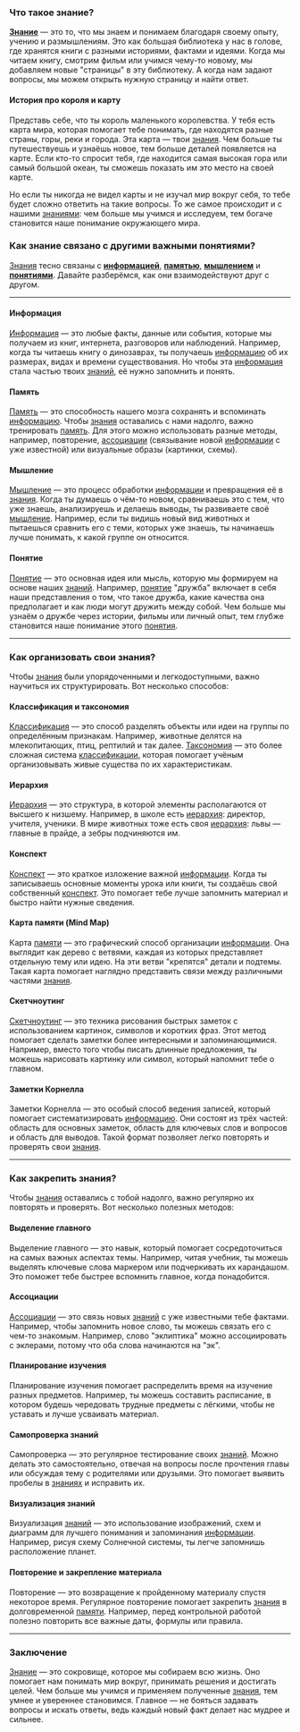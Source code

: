 ### Что такое знание?

**[Знание](KIDBOOK/learning/knowledge_structure/Знание.md)** — это то, что мы знаем и понимаем благодаря своему опыту, учению и размышлениям. Это как большая библиотека у нас в голове, где хранятся книги с разными историями, фактами и идеями. Когда мы читаем книгу, смотрим фильм или учимся чему-то новому, мы добавляем новые "страницы" в эту библиотеку. А когда нам задают вопросы, мы можем открыть нужную страницу и найти ответ.

#### История про короля и карту

Представь себе, что ты король маленького королевства. У тебя есть карта мира, которая помогает тебе понимать, где находятся разные страны, горы, реки и города. Эта карта — твои [знания](KIDBOOK/learning/knowledge_structure/Знание.md). Чем больше ты путешествуешь и узнаёшь новое, тем больше деталей появляется на карте. Если кто-то спросит тебя, где находится самая высокая гора или самый большой океан, ты сможешь показать им это место на своей карте.

Но если ты никогда не видел карты и не изучал мир вокруг себя, то тебе будет сложно ответить на такие вопросы. То же самое происходит и с нашими [знаниями](KIDBOOK/learning/knowledge_structure/Знание.md): чем больше мы учимся и исследуем, тем богаче становится наше понимание окружающего мира.

### Как знание связано с другими важными понятиями?

[Знания](KIDBOOK/learning/knowledge_structure/Знание.md) тесно связаны с **[информацией](KIDBOOK/learning/knowledge_structure/Информация.md)**, **[памятью](KIDBOOK/learning/knowledge_structure/Память.md)**, **[мышлением](KIDBOOK/learning/knowledge_structure/Мышление.md)** и **[понятиями](KIDBOOK/learning/knowledge_structure/Понятие.md)**. Давайте разберёмся, как они взаимодействуют друг с другом.

---

#### Информация
[Информация](KIDBOOK/learning/knowledge_structure/Информация.md) — это любые факты, данные или события, которые мы получаем из книг, интернета, разговоров или наблюдений. Например, когда ты читаешь книгу о динозаврах, ты получаешь [информацию](KIDBOOK/learning/knowledge_structure/Информация.md) об их размерах, видах и времени существования. Но чтобы эта [информация](KIDBOOK/learning/knowledge_structure/Информация.md) стала частью твоих [знаний](KIDBOOK/learning/knowledge_structure/Знание.md), её нужно запомнить и понять.

#### Память
[Память](KIDBOOK/learning/knowledge_structure/Память.md) — это способность нашего мозга сохранять и вспоминать [информацию](KIDBOOK/learning/knowledge_structure/Информация.md). Чтобы [знания](KIDBOOK/learning/knowledge_structure/Знание.md) оставались с нами надолго, важно тренировать [память](KIDBOOK/learning/knowledge_structure/Память.md). Для этого можно использовать разные методы, например, повторение, [ассоциации](KIDBOOK/learning/knowledge_structure/Ассоциация.md) (связывание новой [информации](KIDBOOK/learning/knowledge_structure/Информация.md) с уже известной) или визуальные образы (картинки, схемы).

#### Мышление
[Мышление](KIDBOOK/learning/knowledge_structure/Мышление.md) — это процесс обработки [информации](KIDBOOK/learning/knowledge_structure/Информация.md) и превращения её в [знания](KIDBOOK/learning/knowledge_structure/Знание.md). Когда ты думаешь о чём-то новом, сравниваешь это с тем, что уже знаешь, анализируешь и делаешь выводы, ты развиваете своё [мышление](KIDBOOK/learning/knowledge_structure/Мышление.md). Например, если ты видишь новый вид животных и пытаешься сравнить его с теми, которых уже знаешь, ты начинаешь лучше понимать, к какой группе он относится.

#### Понятие
[Понятие](KIDBOOK/learning/knowledge_structure/Понятие.md) — это основная идея или мысль, которую мы формируем на основе наших [знаний](KIDBOOK/learning/knowledge_structure/Знание.md). Например, [понятие](KIDBOOK/learning/knowledge_structure/Понятие.md) "дружба" включает в себя наши представления о том, что такое дружба, какие качества она предполагает и как люди могут дружить между собой. Чем больше мы узнаём о дружбе через истории, фильмы или личный опыт, тем глубже становится наше понимание этого [понятия](KIDBOOK/learning/knowledge_structure/Понятие.md).

---

### Как организовать свои знания?

Чтобы [знания](KIDBOOK/learning/knowledge_structure/Знание.md) были упорядоченными и легкодоступными, важно научиться их структурировать. Вот несколько способов:

#### Классификация и таксономия
[Классификация](KIDBOOK/learning/knowledge_structure/Классификация.md) — это способ разделять объекты или идеи на группы по определённым признакам. Например, животные делятся на млекопитающих, птиц, рептилий и так далее. [Таксономия](KIDBOOK/learning/knowledge_structure/Таксономия.md) — это более сложная система [классификации](KIDBOOK/learning/knowledge_structure/Классификация.md), которая помогает учёным организовывать живые существа по их характеристикам.

#### Иерархия
[Иерархия](KIDBOOK/learning/knowledge_structure/Иерархия.md) — это структура, в которой элементы располагаются от высшего к низшему. Например, в школе есть [иерархия](KIDBOOK/learning/knowledge_structure/Иерархия.md): директор, учителя, ученики. В мире животных тоже есть своя [иерархия](KIDBOOK/learning/knowledge_structure/Иерархия.md): львы — главные в прайде, а зебры подчиняются им.

#### Конспект
[Конспект](KIDBOOK/learning/knowledge_structure/Конспект.md) — это краткое изложение важной [информации](KIDBOOK/learning/knowledge_structure/Информация.md). Когда ты записываешь основные моменты урока или книги, ты создаёшь свой собственный [конспект](KIDBOOK/learning/knowledge_structure/Конспект.md). Это помогает тебе лучше запомнить материал и быстро найти нужные сведения.

#### Карта памяти (Mind Map)
Карта [памяти](KIDBOOK/learning/knowledge_structure/Память.md) — это графический способ организации [информации](KIDBOOK/learning/knowledge_structure/Информация.md). Она выглядит как дерево с ветвями, каждая из которых представляет отдельную тему или идею. На эти ветви "крепятся" детали и подтемы. Такая карта помогает наглядно представить связи между различными частями [знания](KIDBOOK/learning/knowledge_structure/Знание.md).

#### Скетчноутинг
[Скетчноутинг](KIDBOOK/learning/knowledge_structure/Скетчноутинг.md) — это техника рисования быстрых заметок с использованием картинок, символов и коротких фраз. Этот метод помогает сделать заметки более интересными и запоминающимися. Например, вместо того чтобы писать длинные предложения, ты можешь нарисовать картинку или символ, который напомнит тебе о главном.

#### Заметки Корнелла
Заметки Корнелла — это особый способ ведения записей, который помогает систематизировать [информацию](KIDBOOK/learning/knowledge_structure/Информация.md). Они состоят из трёх частей: область для основных заметок, область для ключевых слов и вопросов и область для выводов. Такой формат позволяет легко повторять и проверять свои [знания](KIDBOOK/learning/knowledge_structure/Знание.md).

---

### Как закрепить знания?

Чтобы [знания](KIDBOOK/learning/knowledge_structure/Знание.md) оставались с тобой надолго, важно регулярно их повторять и проверять. Вот несколько полезных методов:

#### Выделение главного
Выделение главного — это навык, который помогает сосредоточиться на самых важных аспектах темы. Например, читая учебник, ты можешь выделять ключевые слова маркером или подчеркивать их карандашом. Это поможет тебе быстрее вспомнить главное, когда понадобится.

#### Ассоциации
[Ассоциации](KIDBOOK/learning/knowledge_structure/Ассоциация.md) — это связь новых [знаний](KIDBOOK/learning/knowledge_structure/Знание.md) с уже известными тебе фактами. Например, чтобы запомнить новое слово, ты можешь связать его с чем-то знакомым. Например, слово "эклиптика" можно ассоциировать с эклерами, потому что оба слова начинаются на "эк".

#### Планирование изучения
Планирование изучения помогает распределить время на изучение разных предметов. Например, ты можешь составить расписание, в котором будешь чередовать трудные предметы с лёгкими, чтобы не уставать и лучше усваивать материал.

#### Самопроверка знаний
Самопроверка — это регулярное тестирование своих [знаний](KIDBOOK/learning/knowledge_structure/Знание.md). Можно делать это самостоятельно, отвечая на вопросы после прочтения главы или обсуждая тему с родителями или друзьями. Это помогает выявить пробелы в [знаниях](KIDBOOK/learning/knowledge_structure/Знание.md) и исправить их.

#### Визуализация знаний
Визуализация [знаний](KIDBOOK/learning/knowledge_structure/Знание.md) — это использование изображений, схем и диаграмм для лучшего понимания и запоминания [информации](KIDBOOK/learning/knowledge_structure/Информация.md). Например, рисуя схему Солнечной системы, ты легче запомнишь расположение планет.

#### Повторение и закрепление материала
Повторение — это возвращение к пройденному материалу спустя некоторое время. Регулярное повторение помогает закрепить [знания](KIDBOOK/learning/knowledge_structure/Знание.md) в долговременной [памяти](KIDBOOK/learning/knowledge_structure/Память.md). Например, перед контрольной работой полезно повторить все важные даты, формулы или правила.

---

### Заключение

[Знание](KIDBOOK/learning/knowledge_structure/Знание.md) — это сокровище, которое мы собираем всю жизнь. Оно помогает нам понимать мир вокруг, принимать решения и достигать целей. Чем больше мы учимся и применяем полученные [знания](KIDBOOK/learning/knowledge_structure/Знание.md), тем умнее и увереннее становимся. Главное — не бояться задавать вопросы и искать ответы, ведь каждый новый факт делает нас мудрее и сильнее.